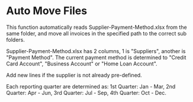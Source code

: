 # Auto Move Files

This function automatically reads Supplier-Payment-Method.xlsx from the same folder, and move all invoices in the specified path to the correct sub folders.

Supplier-Payment-Method.xlsx has 2 columns, 1 is "Suppliers", another is "Payment Method". The current payment method is determined to "Credit Card Account", "Business Account" or "Home Loan Account".

Add new lines if the supplier is not already pre-defined.

Each reporting quarter are determined as: 1st Quarter: Jan - Mar, 2nd Quarter: Apr - Jun, 3rd Quarter: Jul - Sep, 4th Quarter: Oct - Dec.
